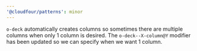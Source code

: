 ```yaml
---
'@cloudfour/patterns': minor
---
```


`o-deck` automatically creates columns so sometimes there are multiple columns when only 1 column is desired. The `o-deck--X-column@Y` modifier has been updated so we can specify when we want 1 column. 
